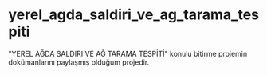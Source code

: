 # yerel_agda_saldiri_ve_ag_tarama_tespiti
"YEREL AĞDA SALDIRI VE AĞ TARAMA TESPİTİ" konulu bitirme projemin dokümanlarını paylaşmış olduğum projedir.
